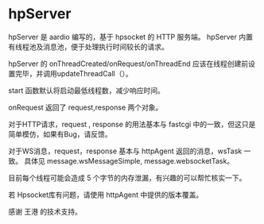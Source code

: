 # hpServer

hpServer 是 aardio 编写的，基于 hpsocket 的 HTTP 服务端。
hpServer 内置有线程池及消息池，便于处理执行时间较长的请求。

hpServer 的 onThreadCreated/onRequest/onThreadEnd 应该在线程创建前设置完毕，并调用updateThreadCall（）。

start 函数默认将启动最低线程数，减少响应时间。

onRequest 返回了 request,response 两个对象。

对于HTTP请求，request , response 的用法基本与 fastcgi 中的一致，但这只是简单模仿，如果有Bug，请反馈。

对于WS消息，request，response 基本与 httpAgent 返回的消息，wsTask 一致。
具体见 message.wsMessageSimple, message.websocketTask。

目前每个线程可能会造成 5 个字节的内存泄漏，有兴趣的可以帮忙核实一下。

若 Hpsocket库有问题，请使用 httpAgent 中提供的版本覆盖。

感谢 王港 的技术支持。
